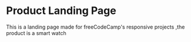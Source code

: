 # Product Landing Page

This is a landing page made for freeCodeCamp's responsive projects ,the product is a smart watch
